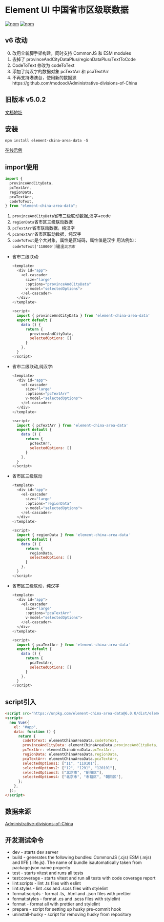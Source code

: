 # Element UI 中国省市区级联数据

[![npm](https://img.shields.io/npm/v/element-china-area-data.svg)](https://www.npmjs.com/package/element-china-area-data) [![npm](https://img.shields.io/npm/dt/element-china-area-data.svg)](https://www.npmjs.com/package/element-china-area-data)

## v6 改动

0. 改用全新脚手架构建，同时支持 CommonJS 和 ESM modules
1. 去掉了 provinceAndCityDataPlus/regionDataPlus/TextToCode
2. CodeToText 修改为 codeToText
3. 添加了纯汉字的数据对象 pcTextArr 和 pcaTextArr
4. 不再支持港澳台，使用新的数据源https://github.com/modood/Administrative-divisions-of-China

## 旧版本 v5.0.2

[文档地址](./V5.MD)

## 安装

`npm install element-china-area-data -S`

[在线示例](https://plortinus.github.io/element-china-area-data/index.html)

## import使用

```js
import {
  provinceAndCityData,
  pcTextArr,
  regionData,
  pcaTextArr,
  codeToText,
} from "element-china-area-data";
```

1. `provinceAndCityData`省市二级联动数据,汉字+code
2. `regionData`省市区三级联动数据
3. `pcTextArr`省市联动数据，纯汉字
4. `pcaTextArr`省市区联动数据，纯汉字
5. `codeToText`是个大对象，属性是区域码，属性值是汉字 用法例如：`codeToText['110000']`输出`北京市`

- 省市二级联动:

  ```js
  <template>
    <div id="app">
      <el-cascader
        size="large"
        :options="provinceAndCityData"
        v-model="selectedOptions">
      </el-cascader>
    </div>
  </template>

  <script>
    import { provinceAndCityData } from 'element-china-area-data'
    export default {
      data () {
        return {
          provinceAndCityData,
          selectedOptions: []
        }
      },
    }
  </script>
  ```

- 省市二级联动,纯汉字:

    ```js
    <template>
      <div id="app">
        <el-cascader
          size="large"
          :options="pcTextArr"
          v-model="selectedOptions">
        </el-cascader>
      </div>
    </template>

    <script>
      import { pcTextArr } from 'element-china-area-data'
      export default {
        data () {
          return {
            pcTextArr,
            selectedOptions: []
          }
        },
      }
    </script>
    ```

- 省市区三级联动

  ```js
  <template>
    <div id="app">
      <el-cascader
        size="large"
        :options="regionData"
        v-model="selectedOptions">
      </el-cascader>
    </div>
  </template>

  <script>
    import { regionData } from 'element-china-area-data'
    export default {
      data () {
        return {
          regionData,
          selectedOptions: []
        }
      },
    }
  </script>
  ```

- 省市区三级联动，纯汉字

  ```js
  <template>
    <div id="app">
      <el-cascader
        size="large"
        :options="pcaTextArr"
        v-model="selectedOptions">
      </el-cascader>
    </div>
  </template>

  <script>
    import { pcaTextArr } from 'element-china-area-data'
    export default {
      data () {
        return {
          pcaTextArr,
          selectedOptions: []
        }
      },
    }
  </script>
  ```

## script引入

  ```html
  <script src="https://unpkg.com/element-china-area-data@6.0.0/dist/element-china-area-data.iife.js"></script>
  <script>
    new Vue({
      el: "#app",
      data: function () {
        return {
          codeToText: elementChinaAreaData.codeToText,
          provinceAndCityData: elementChinaAreaData.provinceAndCityData,
          pcTextArr: elementChinaAreaData.pcTextArr,
          regionData: elementChinaAreaData.regionData,
          pcaTextArr: elementChinaAreaData.pcaTextArr,
          selectedOptions1: ["11", "110101"],
          selectedOptions2: ["12", "1201", "120101"],
          selectedOptions3: ["北京市", "朝阳区"],
          selectedOptions4: ["北京市", "市辖区", "朝阳区"],
        };
      },
    });
  </script>
  ```

## 数据来源

[Administrative-divisions-of-China](https://github.com/modood/Administrative-divisions-of-China)

## 开发测试命令

- dev - starts dev server
- build - generates the following bundles: CommonJS (.cjs) ESM (.mjs) and IIFE (.iife.js). The name of bundle isautomatically taken from package.json name property
- test - starts vitest and runs all tests
- test:coverage - starts vitest and run all tests with code coverage report
- lint:scripts - lint .ts files with eslint
- lint:styles - lint .css and .scss files with stylelint
- format:scripts - format .ts, .html and .json files with prettier
- format:styles - format .cs and .scss files with stylelint
- format - format all with prettier and stylelint
- prepare - script for setting up husky pre-commit hook
- uninstall-husky - script for removing husky from repository
